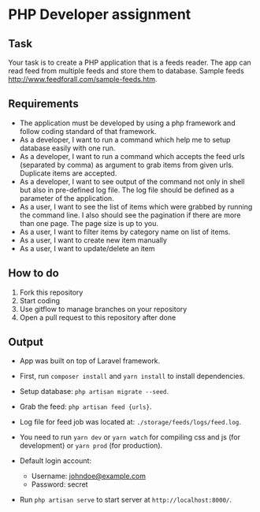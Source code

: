 # PHP Developer assignment

## Task

Your task is to create a PHP application that is a feeds reader. The app can read feed from multiple feeds and store them to database. Sample feeds http://www.feedforall.com/sample-feeds.htm.

## Requirements
- The application must be developed by using a php framework and follow coding standard of that framework.
- As a developer, I want to run a command which help me to setup database easily with one run.
- As a developer, I want to run a command which accepts the feed urls (separated by comma) as argument to grab items from given urls. Duplicate items are accepted.
- As a developer, I want to see output of the command not only in shell but also in pre-defined log file. The log file should be defined as a parameter of the application.
- As a user, I want to see the list of items which were grabbed by running the command line. I also should see the pagination if there are more than one page. The page size is up to you.
- As a user, I want to filter items by category name on list of items.
- As a user, I want to create new item manually
- As a user, I want to update/delete an item

## How to do
1. Fork this repository
2. Start coding
3. Use gitflow to manage branches on your repository
4. Open a pull request to this repository after done

## Output

- App was built on top of Laravel framework.
- First, run `composer install` and `yarn install` to install dependencies.
- Setup database: `php artisan migrate --seed`.
- Grab the feed: `php artisan feed {urls}`.
- Log file for feed job was located at: `./storage/feeds/logs/feed.log`.
- You need to run `yarn dev` or `yarn watch` for compiling css and js (for development) or `yarn prod` (for production).
- Default login account:

    - Username: johndoe@example.com
    - Password: secret

- Run `php artisan serve` to start server at `http://localhost:8000/`.
